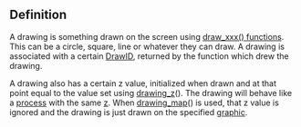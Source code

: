 Definition
----------

A drawing is something drawn on the screen using [draw\_xxx()
functions](Functioncategory:drawing "wikilink"). This can be a circle,
square, line or whatever they can draw. A drawing is associated with a
certain [DrawID](DrawID "wikilink"), returned by the function which drew
the drawing.

A drawing also has a certain z value, initialized when drawn and at that
point equal to the value set using [drawing\_z](drawing_z "wikilink")().
The drawing will behave like a [process](process "wikilink") with the
same [z](z "wikilink"). When [drawing\_map](drawing_map "wikilink")() is
used, that z value is ignored and the drawing is just drawn on the
specified [graphic](graphic "wikilink").
